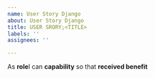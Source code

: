```yaml
---
name: User Story Django
about: User Story Django
title: USER SRORY;<TITLE>
labels: ''
assignees: ''

---
```


As **role**I can **capability** so that **received benefit**
